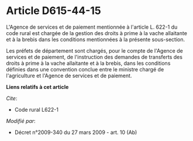 # Article D615-44-15

L'Agence de services et de paiement mentionnée à l'article L. 622-1 du code rural est chargée de la gestion des droits à
prime à la vache allaitante et à la brebis dans les conditions mentionnées à la présente sous-section.

Les préfets de département sont chargés, pour le compte de l'Agence de services et de paiement, de l'instruction des demandes
de transferts des droits à prime à la vache allaitante et à la brebis, dans les conditions définies dans une convention
conclue entre le ministre chargé de l'agriculture et l'Agence de services et de paiement.

**Liens relatifs à cet article**

_Cite_:

  - Code rural L622-1

_Modifié par_:

  - Décret n°2009-340 du 27 mars 2009 - art. 10 (Ab)
